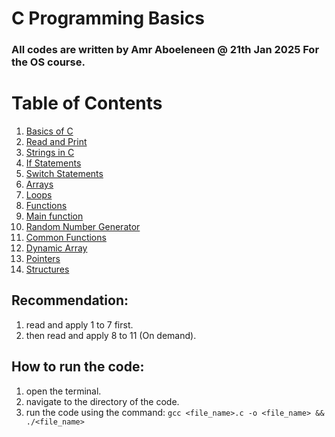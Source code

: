 # C Programming Basics 
### All codes are written by Amr Aboeleneen @ 21th Jan 2025 For the OS course.


# Table of Contents
1. [Basics of C](1.basics_c.c) 
2. [Read and Print](2.read_print.c)
3. [Strings in C](2.2strings_in_c.c)
4. [If Statements](3.ifs.c)
5. [Switch Statements](4.switch.c)
6. [Arrays](5.arrays.c)
7. [Loops](6.loops.c) 
8. [Functions](7.functions.c)
9. [Main function](8.main_func.c)
10. [Random Number Generator](9.random_gen.c)
11. [Common Functions](10.common_func.c) 
12. [Dynamic Array](11.dynamic_array.c)
13. [Pointers](12.pointers.c)
14. [Structures](13.structures.c)

## Recommendation:
1. read and apply 1 to 7 first.
2. then read and apply 8 to 11 (On demand).

## How to run the code:
1. open the terminal.
2. navigate to the directory of the code.
3. run the code using the command: 
`gcc <file_name>.c -o <file_name> && ./<file_name>`
